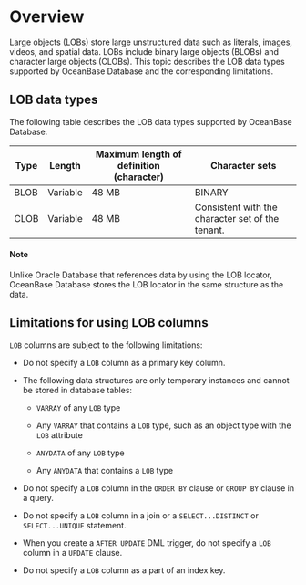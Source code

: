 # Overview

Large objects (LOBs) store large unstructured data such as literals, images, videos, and spatial data. LOBs include binary large objects (BLOBs) and character large objects (CLOBs). This topic describes the LOB data types supported by OceanBase Database and the corresponding limitations.

## LOB data types

The following table describes the LOB data types supported by OceanBase Database.

| Type | Length | **Maximum length of definition (character)** | Character sets |
|------|----|----------------|-----------|
| BLOB | Variable | 48 MB | BINARY |
| CLOB | Variable | 48 MB | Consistent with the character set of the tenant. |

  <main id="notice" type='explain'>
    <h4>Note</h4>
    <p>Unlike Oracle Database that references data by using the LOB locator, OceanBase Database stores the LOB locator in the same structure as the data. </p>
  </main>

## Limitations for using LOB columns

`LOB` columns are subject to the following limitations:

* Do not specify a `LOB` column as a primary key column.

* The following data structures are only temporary instances and cannot be stored in database tables:

   * `VARRAY` of any `LOB` type

   * Any `VARRAY` that contains a `LOB` type, such as an object type with the `LOB` attribute

   * `ANYDATA` of any `LOB` type

   * Any `ANYDATA` that contains a `LOB` type

* Do not specify a `LOB` column in the `ORDER BY` clause or `GROUP BY` clause in a query.

* Do not specify a `LOB` column in a join or a `SELECT...DISTINCT` or `SELECT...UNIQUE` statement.

* When you create a `AFTER UPDATE` DML trigger, do not specify a `LOB` column in a `UPDATE` clause.

* Do not specify a `LOB` column as a part of an index key.
